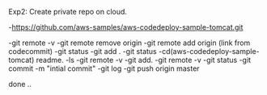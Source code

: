 Exp2: Create private repo on cloud.

-https://github.com/aws-samples/aws-codedeploy-sample-tomcat.git

-git remote -v
-git remote remove origin
-git remote add origin (link from codecommit)
-git status
-git add .
-git status
-cd(aws-codedeploy-sample-tomcat) readme.
-ls
-git remote -v
-git add.
-git remote -v
-git status
-git commit -m "intial commit"
-git log
-git push origin master

done ..
